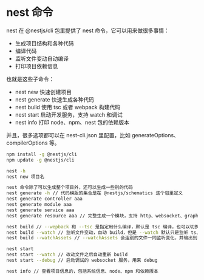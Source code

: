 # nest 命令

nest 在 @nestjs/cli 包里提供了 nest 命令，它可以用来做很多事情：

- 生成项目结构和各种代码
- 编译代码
- 监听文件变动自动编译
- 打印项目依赖信息

也就是这些子命令：

- nest new 快速创建项目
- nest generate 快速生成各种代码
- nest build 使用 tsc 或者 webpack 构建代码
- nest start 启动开发服务，支持 watch 和调试
- nest info 打印 node、npm、nest 包的依赖版本

并且，很多选项都可以在 nest-cli.json 里配置，比如 generateOptions、compilerOptions 等。

```bash
npm install -g @nestjs/cli
npm update -g @nestjs/cli

nest -h
nest new 项目名

nest 命令除了可以生成整个项目外，还可以生成一些别的代码
nest generate -h // 代码模版的集合是在 @nestjs/schematics 这个包里定义
nest generate controller aaa
nest generate module aaa
nest generate service aaa
nest generate resource aaa // 完整生成一个模块，支持 http、websocket、graphql、tcp，支持是否生成 CRUD 代码

nest build // --wepback 和 --tsc 是指定用什么编译，默认是 tsc 编译，也可以切换成 webpack。
nest build --watch // 监听文件变动，自动 build，但是 --watch 默认只是监听 ts、js 文件
nest build --watchAssets // --watchAssets 会连别的文件一同监听变化，并输出到 dist 目录，比如 md、yml 等文件。

nest start
nest start --watch // 改动文件之后自动重新 build
nest start --debug // 启动调试的 websocket 服务，用来 debug

nest info // 查看项目信息的，包括系统信息、node、npm 和依赖版本
```

